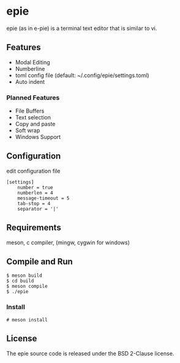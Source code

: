 # epie

epie (as in e-pie) is a terminal text editor that is similar to vi.

## Features

- Modal Editing
- Numberline
- toml config file (default: ~/.config/epie/settings.toml)
- Auto indent

### Planned Features

- File Buffers
- Text selection
- Copy and paste
- Soft wrap
- Windows Support

## Configuration

edit configuration file

	[settings]
		number = true
		numberlen = 4
		message-timeout = 5
		tab-stop = 4
		separator = '|'

## Requirements

meson, c compiler, (mingw, cygwin for windows)

## Compile and Run

	$ meson build
	$ cd build
	$ meson compile
	$ ./epie

### Install

	# meson install

## License

The epie source code is released under the BSD 2-Clause license.
